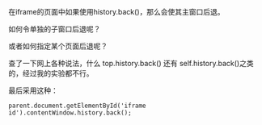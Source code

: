 在iframe的页面中如果使用history.back()，那么会使其主窗口后退。

如何令单独的子窗口后退呢？

或者如何指定某个页面后退呢？

查了一下网上各种说法，什么 top.history.back() 还有 self.history.back()之类的，经过我的实验都不行。

最后采用这种：
```
parent.document.getElementById('iframe id').contentWindow.history.back();
```